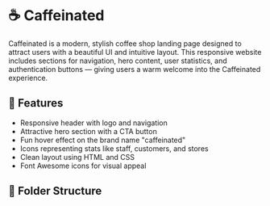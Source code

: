 # ☕ Caffeinated

Caffeinated is a modern, stylish coffee shop landing page designed to attract users with a beautiful UI and intuitive layout. This responsive website includes sections for navigation, hero content, user statistics, and authentication buttons — giving users a warm welcome into the Caffeinated experience.

## 📸 Features

- Responsive header with logo and navigation
- Attractive hero section with a CTA button
- Fun hover effect on the brand name "caffeinated"
- Icons representing stats like staff, customers, and stores
- Clean layout using HTML and CSS
- Font Awesome icons for visual appeal

## 📁 Folder Structure

